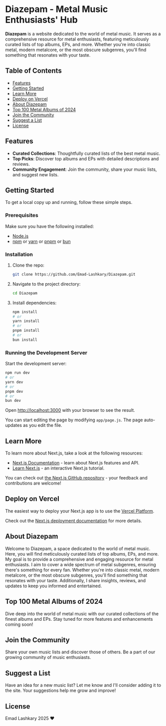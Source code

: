 # Diazepam - Metal Music Enthusiasts' Hub

**Diazepam** is a website dedicated to the world of metal music. It serves as a comprehensive resource for metal enthusiasts, featuring meticulously curated lists of top albums, EPs, and more. Whether you're into classic metal, modern metalcore, or the most obscure subgenres, you'll find something that resonates with your taste.

## Table of Contents

- [Features](#features)
- [Getting Started](#getting-started)
- [Learn More](#learn-more)
- [Deploy on Vercel](#deploy-on-vercel)
- [About Diazepam](#about-diazepam)
- [Top 100 Metal Albums of 2024](#top-100-metal-albums-of-2024)
- [Join the Community](#join-the-community)
- [Suggest a List](#suggest-a-list)
- [License](#license)

## Features

- **Curated Collections**: Thoughtfully curated lists of the best metal music.
- **Top Picks**: Discover top albums and EPs with detailed descriptions and reviews.
- **Community Engagement**: Join the community, share your music lists, and suggest new lists.

## Getting Started

To get a local copy up and running, follow these simple steps.

### Prerequisites

Make sure you have the following installed:

- [Node.js](https://nodejs.org/)
- [npm](https://www.npmjs.com/) or [yarn](https://yarnpkg.com/) or [pnpm](https://pnpm.io/) or [bun](https://bun.sh/)

### Installation

1. Clone the repo:
   ```sh
   git clone https://github.com/Emad-Lashkary/Diazepam.git
   ```
2. Navigate to the project directory:
   ```sh
   cd Diazepam
   ```
3. Install dependencies:
   ```sh
   npm install
   # or
   yarn install
   # or
   pnpm install
   # or
   bun install
   ```

### Running the Development Server

Start the development server:
```sh
npm run dev
# or
yarn dev
# or
pnpm dev
# or
bun dev
```

Open [http://localhost:3000](http://localhost:3000) with your browser to see the result.

You can start editing the page by modifying `app/page.js`. The page auto-updates as you edit the file.

## Learn More

To learn more about Next.js, take a look at the following resources:

- [Next.js Documentation](https://nextjs.org/docs) - learn about Next.js features and API.
- [Learn Next.js](https://nextjs.org/learn) - an interactive Next.js tutorial.

You can check out [the Next.js GitHub repository](https://github.com/vercel/next.js) - your feedback and contributions are welcome!

## Deploy on Vercel

The easiest way to deploy your Next.js app is to use the [Vercel Platform](https://vercel.com/new?utm_medium=default-template&filter=next.js&utm_source=create-next-app&utm_campaign=create-next-app).

Check out the [Next.js deployment documentation](https://nextjs.org/docs/app/building-your-application/deploying) for more details.

## About Diazepam

Welcome to Diazepam, a space dedicated to the world of metal music. Here, you will find meticulously curated lists of top albums, EPs, and more. My goal is to provide a comprehensive and engaging resource for metal enthusiasts. I aim to cover a wide spectrum of metal subgenres, ensuring there's something for every fan. Whether you're into classic metal, modern metalcore, or the most obscure subgenres, you'll find something that resonates with your taste. Additionally, I share insights, reviews, and updates to keep you informed and entertained.

## Top 100 Metal Albums of 2024

Dive deep into the world of metal music with our curated collections of the finest albums and EPs. Stay tuned for more features and enhancements coming soon!

## Join the Community

Share your own music lists and discover those of others. Be a part of our growing community of music enthusiasts.

## Suggest a List

Have an idea for a new music list? Let me know and I'll consider adding it to the site. Your suggestions help me grow and improve!

## License

Emad Lashkary 2025 ❤
